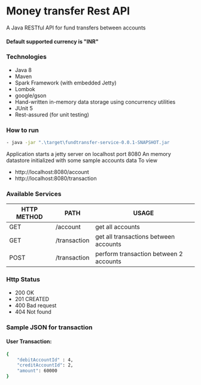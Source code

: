 # Money transfer Rest API

A Java RESTful API for fund transfers between accounts <br/>
#### Default supported currency is "INR"

### Technologies
- Java 8
- Maven
- Spark Framework (with embedded Jetty)
- Lombok
- google/gson
- Hand-written in-memory data storage using concurrency utilities
- JUnit 5
- Rest-assured (for unit testing)

### How to run
```sh
- java -jar ".\target\fundtransfer-service-0.0.1-SNAPSHOT.jar
```

Application starts a jetty server on localhost port 8080 An memory datastore initialized with some sample accounts data To view

- http://localhost:8080/account
- http://localhost:8080/transaction

### Available Services

| HTTP METHOD | PATH | USAGE |
| -----------| ------ | ------ |
| GET | /account | get all accounts |
| GET | /transaction | get all transactions between accounts |
| POST | /transaction | perform transaction between 2 accounts |

### Http Status
- 200 OK
- 201 CREATED
- 400 Bad request
- 404 Not found

### Sample JSON for transaction

#### User Transaction:
```sh
{
	"debitAccountId" : 4,
	"creditAccountId": 2,
	"amount": 60000
}
```
